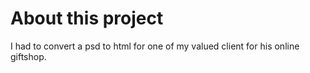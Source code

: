 # About this project


I had to convert a psd to html for one of my valued client for his online giftshop.
